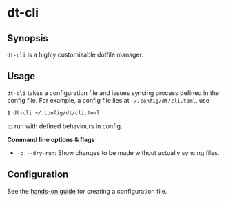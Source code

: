 # dt-cli

## Synopsis

`dt-cli` is a highly customizable dotfile manager.

## Usage

`dt-cli` takes a configuration file and issues syncing process defined in the
config file.  For example, a config file lies at `~/.config/dt/cli.toml`, use

```sh
$ dt-cli ~/.config/dt/cli.toml
```

to run with defined behaviours in config.

**Command line options & flags**

- `-d|--dry-run`: Show changes to be made without actually syncing files.

## Configuration

See the [hands-on guide](/config/guide/) for creating a configuration file.
